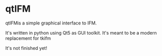 # qtIFM
qtIFMis a simple graphical interface to IFM.

It's written in python using Qt5 as GUI toolkit. It's meant to be a modern replacement for tkifm

It's not finished yet!